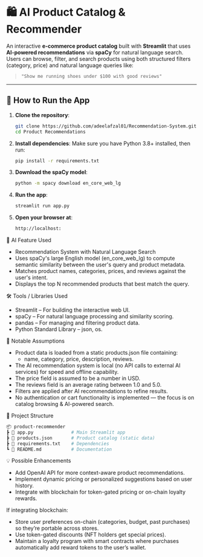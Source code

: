 # 🛍 AI Product Catalog & Recommender

An interactive **e-commerce product catalog** built with **Streamlit** that uses **AI-powered recommendations** via **spaCy** for natural language search.  
Users can browse, filter, and search products using both structured filters (category, price) and natural language queries like:

> `"Show me running shoes under $100 with good reviews"`

---

## 🚀 How to Run the App

1. **Clone the repository**:
   ```bash
   git clone https://github.com/adeelafzal01/Recommendation-System.git
   cd Product Recommendations
2. **Install dependencies**:
   Make sure you have Python 3.8+ installed, then run:
   ```bash
   pip install -r requirements.txt
3. **Download the spaCy model**:
   ```bash
   python -m spacy download en_core_web_lg
4. **Run the app**:
   ```bash
   streamlit run app.py
3. **Open your browser at**:
   ```bash
   http://localhost:

🧠 AI Feature Used
- Recommendation System with Natural Language Search
- Uses spaCy's large English model (en_core_web_lg) to compute semantic similarity between the user's query and product metadata.
- Matches product names, categories, prices, and reviews against the user's intent.
- Displays the top N recommended products that best match the query.

🛠 Tools / Libraries Used
- Streamlit – For building the interactive web UI.
- spaCy – For natural language processing and similarity scoring.
- pandas – For managing and filtering product data.
- Python Standard Library – json, os.

📌 Notable Assumptions
- Product data is loaded from a static products.json file containing:
  - name, category, price, description, reviews.
- The AI recommendation system is local (no API calls to external AI services) for speed and offline capability.
- The price field is assumed to be a number in USD.
- The reviews field is an average rating between 1.0 and 5.0.
- Filters are applied after AI recommendations to refine results.
- No authentication or cart functionality is implemented — the focus is on catalog browsing & AI-powered search.

📂 Project Structure
   ```bash
  📦 product-recommender
 ┣ 📜 app.py              # Main Streamlit app
 ┣ 📜 products.json       # Product catalog (static data)
 ┣ 📜 requirements.txt    # Dependencies
 ┗ 📜 README.md           # Documentation
```

💡 Possible Enhancements
- Add OpenAI API for more context-aware product recommendations.
- Implement dynamic pricing or personalized suggestions based on user history.
- Integrate with blockchain for token-gated pricing or on-chain loyalty rewards.

If integrating blockchain:
- Store user preferences on-chain (categories, budget, past purchases) so they’re portable across stores.
- Use token-gated discounts (NFT holders get special prices).
- Maintain a loyalty program with smart contracts where purchases automatically add reward tokens to the user’s wallet.


    





   
   
